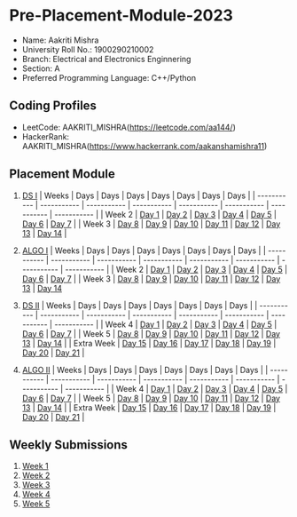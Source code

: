 # Pre-Placement-Module-2023

- Name: Aakriti Mishra 
- University Roll No.: 1900290210002
- Branch: Electrical and Electronics Enginnering
- Section: A
- Preferred Programming Language: C++/Python

## Coding Profiles
- LeetCode: AAKRITI_MISHRA(https://leetcode.com/aa144/)
- HackerRank: AAKRITI_MISHRA(https://www.hackerrank.com/aakanshamishra11)

## Placement Module
1. [DS I](https://github.com/aa144/Pre-Placement-Module-2023/tree/main/DS%20I)
    | Weeks | Days | Days | Days | Days | Days | Days | Days |
    | ----------- | ----------- | ----------- | ----------- | ----------- | ----------- | ----------- | ----------- | 
    | Week 2 | [Day 1](https://github.com/aa144/Pre-Placement-Module-2023/tree/main/DS%20I/Day%201) | [Day 2](https://github.com/aa144/Pre-Placement-Module-2023/tree/main/DS%20I/Day%202) | [Day 3](https://github.com/aa144/Pre-Placement-Module-2023/tree/main/DS%20I/Day%203) | [Day 4](https://github.com/aa144/Pre-Placement-Module-2023/tree/main/DS%20I/Day%204) | [Day 5](https://github.com/aa144/Pre-Placement-Module-2023/tree/main/DS%20I/Day%205) | [Day 6](https://github.com/aa144/Pre-Placement-Module-2023/tree/main/DS%20I/Day%206) | [Day 7](https://github.com/aa144/Pre-Placement-Module-2023/tree/main/DS%20I/Day%207) |
    | Week 3 | [Day 8](https://github.com/aa144/Pre-Placement-Module-2023/tree/main/DS%20I/Day%208) | [Day 9](https://github.com/aa144/Pre-Placement-Module-2023/tree/main/DS%20I/Day%209) | [Day 10](https://github.com/aa144/Pre-Placement-Module-2023/tree/main/DS%20I/Day%2010) | [Day 11](https://github.com/aa144/Pre-Placement-Module-2023/tree/main/DS%20I/Day%2011) | [Day 12](https://github.com/aa144/Pre-Placement-Module-2023/tree/main/DS%20I/Day%2012) | [Day 13](https://github.com/aa144/Pre-Placement-Module-2023/tree/main/DS%20I/Day%2013) | [Day 14](https://github.com/aa144/Pre-Placement-Module-2023/tree/main/DS%20I/Day%2014) |
    
2. [ALGO I](https://github.com/aa144/Pre-Placement-Module-2023/tree/main/ALGO%20I)
    | Weeks | Days | Days | Days | Days | Days | Days | Days |
    | ----------- | ----------- | ----------- | ----------- | ----------- | ----------- | ----------- | ----------- |
    | Week 2 | [Day 1](https://github.com/aa144/Pre-Placement-Module-2023/tree/main/ALGO%20I/Day%201) | [Day 2](https://github.com/aa144/Pre-Placement-Module-2023/tree/main/ALGO%20I/Day%202) | [Day 3](https://github.com/aa144/Pre-Placement-Module-2023/tree/main/ALGO%20I/Day%203) | [Day 4](https://github.com/aa144/Pre-Placement-Module-2023/tree/main/ALGO%20I/Day%204) | [Day 5](https://github.com/aa144/Pre-Placement-Module-2023/tree/main/ALGO%20I/Day%205) | [Day 6](https://github.com/aa144/Pre-Placement-Module-2023/tree/main/ALGO%20I/Day%206) | [Day 7](https://github.com/aa144/Pre-Placement-Module-2023/tree/main/ALGO%20I/Day%207) |
    | Week 3 | [Day 8](https://github.com/aa144/Pre-Placement-Module-2023/tree/main/ALGO%20I/Day%208) | [Day 9](https://github.com/aa144/Pre-Placement-Module-2023/tree/main/ALGO%20I/Day%209) | [Day 10](https://github.com/aa144/Pre-Placement-Module-2023/tree/main/ALGO%20I/Day%2010) | [Day 11](https://github.com/aa144/Pre-Placement-Module-2023/tree/main/ALGO%20I/Day%2011) | [Day 12](https://github.com/aa144/Pre-Placement-Module-2023/tree/main/ALGO%20I/Day%2012) | [Day 13](https://github.com/aa144/Pre-Placement-Module-2023/tree/main/ALGO%20I/Day%2013) | [Day 14](https://github.com/aa144/Pre-Placement-Module-2023/tree/main/ALGO%20I/Day%2014)  
    
3. [DS II](https://github.com/aa144/Pre-Placement-Module-2023/tree/main/DS%20II)
    | Weeks | Days | Days | Days | Days | Days | Days | Days |
    | ----------- | ----------- | ----------- | ----------- | ----------- | ----------- | ----------- | ----------- |
    | Week 4 | [Day 1](https://github.com/aa144/Pre-Placement-Module-2023/tree/main/DS%20II/Day%201) | [Day 2](https://github.com/aa144/Pre-Placement-Module-2023/tree/main/DS%20II/Day%202) | [Day 3](https://github.com/aa144/Pre-Placement-Module-2023/tree/main/DS%20II/Day%203) | [Day 4](https://github.com/aa144/Pre-Placement-Module-2023/tree/main/DS%20II/Day%204) | [Day 5](https://github.com/aa144/Pre-Placement-Module-2023/tree/main/DS%20II/Day%205) | [Day 6](https://github.com/aa144/Pre-Placement-Module-2023/tree/main/DS%20II/Day%206) | [Day 7](https://github.com/aa144/Pre-Placement-Module-2023/tree/main/DS%20II/Day%207) | 
    | Week 5 | [Day 8](https://github.com/aa144/Pre-Placement-Module-2023/tree/main/DS%20II/Day%208) | [Day 9](https://github.com/aa144/Pre-Placement-Module-2023/tree/main/DS%20II/Day%209) | [Day 10](https://github.com/aa144/Pre-Placement-Module-2023/tree/main/DS%20II/Day%2010) | [Day 11](https://github.com/aa144/Pre-Placement-Module-2023/tree/main/DS%20II/Day%2011) | [Day 12](https://github.com/aa144/Pre-Placement-Module-2023/tree/main/DS%20II/Day%2012) | [Day 13](https://github.com/aa144/Pre-Placement-Module-2023/tree/main/DS%20II/Day%2013) | [Day 14](https://github.com/aa144/Pre-Placement-Module-2023/tree/main/DS%20II/Day%2014) |
    | Extra Week | [Day 15](https://github.com/aa144/Pre-Placement-Module-2023/tree/main/DS%20II/Day%2015) | [Day 16](https://github.com/aa144/Pre-Placement-Module-2023/tree/main/DS%20II/Day%2016) | [Day 17](https://github.com/aa144/Pre-Placement-Module-2023/tree/main/DS%20II/Day%2017) | [Day 18](https://github.com/aa144/Pre-Placement-Module-2023/tree/main/DS%20II/Day%2018) | [Day 19](https://github.com/aa144/Pre-Placement-Module-2023/tree/main/DS%20II/Day%2019) | [Day 20](https://github.com/aa144/Pre-Placement-Module-2023/tree/main/DS%20II/Day%2020) | [Day 21](https://github.com/aa144/Pre-Placement-Module-2023/tree/main/DS%20II/Day%2021) |
    
4. [ALGO II](https://github.com/aa144/Pre-Placement-Module-2023/tree/main/ALGO%20II)
    | Weeks | Days | Days | Days | Days | Days | Days | Days |
    | ----------- | ----------- | ----------- | ----------- | ----------- | ----------- | ----------- | ----------- |
    | Week 4 | [Day 1](https://github.com/aa144/Pre-Placement-Module-2023/tree/main/ALGO%20II/Day%201) | [Day 2](https://github.com/aa144/Pre-Placement-Module-2023/tree/main/ALGO%20II/Day%202) | [Day 3](https://github.com/aa144/Pre-Placement-Module-2023/tree/main/ALGO%20II/Day%203) | [Day 4](https://github.com/aa144/Pre-Placement-Module-2023/tree/main/ALGO%20II/Day%204) | [Day 5](https://github.com/aa144/Pre-Placement-Module-2023/tree/main/ALGO%20II/Day%205) | [Day 6](https://github.com/aa144/Pre-Placement-Module-2023/tree/main/ALGO%20II/Day%206) | [Day 7](https://github.com/aa144/Pre-Placement-Module-2023/tree/main/ALGO%20II/Day%207) |
    | Week 5 | [Day 8](https://github.com/aa144/Pre-Placement-Module-2023/tree/main/ALGO%20II/Day%208) | [Day 9](https://github.com/aa144/Pre-Placement-Module-2023/tree/main/ALGO%20II/Day%209) | [Day 10](https://github.com/aa144/Pre-Placement-Module-2023/tree/main/ALGO%20II/Day%2010) | [Day 11](https://github.com/aa144/Pre-Placement-Module-2023/tree/main/ALGO%20II/Day%2011) | [Day 12](https://github.com/aa144/Pre-Placement-Module-2023/tree/main/ALGO%20II/Day%2012) | [Day 13](https://github.com/aa144/Pre-Placement-Module-2023/tree/main/ALGO%20II/Day%2013) | [Day 14](https://github.com/aa144/Pre-Placement-Module-2023/tree/main/ALGO%20II/Day%2014) |
    | Extra Week | [Day 15](https://github.com/aa144/Pre-Placement-Module-2023/tree/main/ALGO%20II/Day%2015) | [Day 16](https://github.com/aa144/Pre-Placement-Module-2023/tree/main/ALGO%20II/Day%2016) | [Day 17](https://github.com/aa144/Pre-Placement-Module-2023/tree/main/ALGO%20II/Day%2017) | [Day 18](https://github.com/aa144/Pre-Placement-Module-2023/tree/main/ALGO%20II/Day%2018) | [Day 19](https://github.com/aa144/Pre-Placement-Module-2023/tree/main/ALGO%20II/Day%2019) | [Day 20](https://github.com/aa144/Pre-Placement-Module-2023/tree/main/ALGO%20II/Day%2020) | [Day 21](https://github.com/aa144/Pre-Placement-Module-2023/tree/main/ALGO%20II/Day%2021) |

## Weekly Submissions
1. [Week 1](https://github.com/aa144/Pre-Placement-Module-2023/tree/main/Weekly%20Submissions/Week%201)
2. [Week 2](https://github.com/aa144/Pre-Placement-Module-2023/tree/main/Weekly%20Submissions/Week%202)
3. [Week 3](https://github.com/aa144/Pre-Placement-Module-2023/tree/main/Weekly%20Submissions/Week%203)
4. [Week 4](https://github.com/aa144/Pre-Placement-Module-2023/tree/main/Weekly%20Submissions/Week%204)
5. [Week 5](https://github.com/aa144/Pre-Placement-Module-2023/tree/main/Weekly%20Submissions/Week%205)
